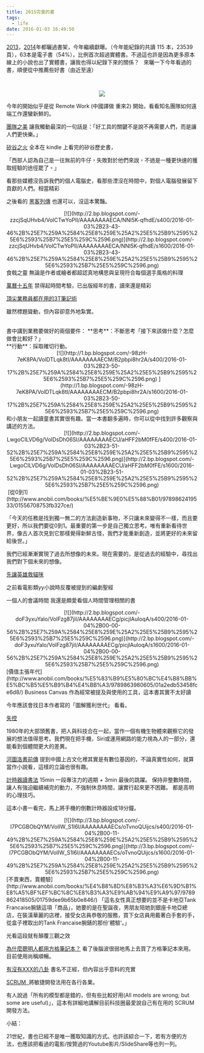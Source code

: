 ```yaml
---
title: 2015完食的書
tags:
  - life
date: 2016-01-03 16:49:50
---
```


[2013](http://blog.gasolin.idv.tw/2013/12/blog-post.html)，[2014](http://blog.gasolin.idv.tw/2015/01/2014.html)年都曬過書架，今年繼續獻曝。（今年能紀錄的共讀 115 本，23539頁），63本是電子書（54%），比例首次超過實體書。不過這也許是因為更多原本線上的小說也出了實體書，讓我也得以紀錄下來的關係？
&nbsp; 
來曬一下今年看過的書，順便從中推薦些好書（由近至遠）

&nbsp;<div class="separator" style="clear: both; text-align: center;">[![](http://4.bp.blogspot.com/-QaQ1mJd9Blc/VolAK9mtA9I/AAAAAAAAEB0/-HghPRzsK7c/s400/2016-01-03%2B23-36-59%2B%25E7%259A%2584%25E8%259E%25A2%25E5%25B9%2595%25E6%2593%25B7%25E5%259C%2596.png)](http://4.bp.blogspot.com/-QaQ1mJd9Blc/VolAK9mtA9I/AAAAAAAAEB0/-HghPRzsK7c/s1600/2016-01-03%2B23-36-59%2B%25E7%259A%2584%25E8%259E%25A2%25E5%25B9%2595%25E6%2593%25B7%25E5%259C%2596.png)</div><div class="separator" style="clear: both; text-align: center;">
</div>今年的開始似乎是從 Remote Work (中國譯做 重來2) 開始，看看知名團隊如何遠端工作還蠻新鮮的。

[團隊之美](http://www.anobii.com/books/%E5%9C%98%E9%9A%8A%E4%B9%8B%E7%BE%8E/9789862763834/01bec6368eddaffedb/)
讓我觸動最深的一句話是：「好工具的關鍵不是說不再需要人們，而是讓人們更快樂。」 

[矽谷之火](http://www.anobii.com/books/%E7%9F%BD%E8%B0%B7%E4%B9%8B%E7%81%AB/011bbad6661a3c2a05/)
全本在 kindle 上看完的矽谷歷史書，

「<span class="short_text" id="result_box" lang="zh-TW"><span title="西部人认为自己是一往无前的牛仔，失败对于他们来说，不过是一种更快速的获取经验的途径罢了。">西部人認為自己是一往無前的牛仔，失敗對於他們來說，不過是一種更快速的獲取經驗的途徑罷了。</span></span>」

看那些媒體沒告訴我們的個人電腦史，看那些湮沒在時間中，對個人電腦發展留下貢獻的人們。相當精彩

之後看的 [黑客列傳](http://www.anobii.com/books/%E9%BB%91%E5%AE%A2%E5%88%97%E5%82%B3/9789862764633/01e878decc7781a7d8/) 也還可以，沒這本驚豔。 

<div class="separator" style="clear: both; text-align: center;">[![](http://2.bp.blogspot.com/-zzcjSqUHvb4/VolCTwYoPlI/AAAAAAAAECA/NNl5K-qfhdE/s400/2016-01-03%2B23-43-46%2B%25E7%259A%2584%25E8%259E%25A2%25E5%25B9%2595%25E6%2593%25B7%25E5%259C%2596.png)](http://2.bp.blogspot.com/-zzcjSqUHvb4/VolCTwYoPlI/AAAAAAAAECA/NNl5K-qfhdE/s1600/2016-01-03%2B23-43-46%2B%25E7%259A%2584%25E8%259E%25A2%25E5%25B9%2595%25E6%2593%25B7%25E5%259C%2596.png)</div>
食戟之靈
無論是作者或繪者都超認真地構思與呈現符合每個選手風格的料理

[萬曆十五年](http://www.anobii.com/books/%E8%90%AC%E6%9B%86%E5%8D%81%E4%BA%94%E5%B9%B4/9789578876019/0096082bd3cbecc848/)
禁得起時間考驗，已出版經年的書，讀來還是精彩

[頂尖業務員都在用的3T筆記術](http://www.anobii.com/books/%E9%A0%82%E5%B0%96%E6%A5%AD%E5%8B%99%E5%93%A1%E9%83%BD%E5%9C%A8%E7%94%A8%E7%9A%843T%E7%AD%86%E8%A8%98%E8%A1%93/9789862352557/014c403d32d3210a10/)

雖然標題聳動，但內容卻意外地紮實。 
<div class="ajax_ugc_full ajax_hide" style="display: block;">&nbsp;</div><div class="ajax_ugc_full ajax_hide" style="display: block;">書中講到業務要做好的兩個要件： 
 **思考**：不斷思考「接下來該做什麼？怎麼做會比較好？」</div><div class="ajax_ugc_full ajax_hide" style="display: block;">**行動**：採取確切行動。       </div>
<div class="separator" style="clear: both; text-align: center;">[![](http://1.bp.blogspot.com/-98zH-7eK8PA/VolDTLqk8tI/AAAAAAAAECM/B2pbpi8hr2A/s400/2016-01-03%2B23-50-17%2B%25E7%259A%2584%25E8%259E%25A2%25E5%25B9%2595%25E6%2593%25B7%25E5%259C%2596.png)&nbsp;](http://1.bp.blogspot.com/-98zH-7eK8PA/VolDTLqk8tI/AAAAAAAAECM/B2pbpi8hr2A/s1600/2016-01-03%2B23-50-17%2B%25E7%259A%2584%25E8%259E%25A2%25E5%25B9%2595%25E6%2593%25B7%25E5%259C%2596.png)</div><div class="separator" style="clear: both; text-align: center;">
</div><div class="separator" style="clear: both; text-align: left;">和小朋友一起讀童書其實很有趣。當一本書翻多遍時，你可以從中找到許多觀察與講述的方法。 </div>
<div class="separator" style="clear: both; text-align: center;">[![](http://2.bp.blogspot.com/-LwgoCILVD6g/VolDsDh06SI/AAAAAAAAECU/aHFF2bM0fFE/s400/2016-01-03%2B23-51-52%2B%25E7%259A%2584%25E8%259E%25A2%25E5%25B9%2595%25E6%2593%25B7%25E5%259C%2596.png)](http://2.bp.blogspot.com/-LwgoCILVD6g/VolDsDh06SI/AAAAAAAAECU/aHFF2bM0fFE/s1600/2016-01-03%2B23-51-52%2B%25E7%259A%2584%25E8%259E%25A2%25E5%25B9%2595%25E6%2593%25B7%25E5%259C%2596.png)</div>
&nbsp;[從0到1](http://www.anobii.com/books/%E5%BE%9E0%E5%88%B01/9789862419533/01556708753fb327ce/)

「今天的任務是找到獨一無二的方法創造新事物，不只讓未來變得不一樣，而且要更好，所以我們要從0到1。最重要的第一步是自己獨立思考。唯有重新看待世界，像古人首次見到它那樣覺得新鮮古怪，我們才能重新創造，並將更好的未來留給後世。」

我們已經漸漸實現了過去所想像的未來。現在需要的，是從過去的經驗中，尋找出我們對下個未來的想像。

[先讓英雄救貓咪](http://www.anobii.com/books/%E5%85%88%E8%AE%93%E8%8B%B1%E9%9B%84%E6%95%91%E8%B2%93%E5%92%AA/9789868980266/01b4452dd6382b5ed6/)

之前看電影類yy小說時反覆被提到的編劇聖經

一個人的會議時間
我還是頗愛看個人時間管理相關的書 

<div class="separator" style="clear: both; text-align: center;">[![](http://2.bp.blogspot.com/-doF3yxuYalo/VolFzg87jiI/AAAAAAAAECg/picjlAuloqA/s400/2016-01-04%2B00-00-56%2B%25E7%259A%2584%25E8%259E%25A2%25E5%25B9%2595%25E6%2593%25B7%25E5%259C%2596.png)](http://2.bp.blogspot.com/-doF3yxuYalo/VolFzg87jiI/AAAAAAAAECg/picjlAuloqA/s1600/2016-01-04%2B00-00-56%2B%25E7%259A%2584%25E8%259E%25A2%25E5%25B9%2595%25E6%2593%25B7%25E5%259C%2596.png)</div>
[價值主張年代](http://www.anobii.com/books/%E5%83%B9%E5%80%BC%E4%B8%BB%E5%BC%B5%E5%B9%B4%E4%BB%A3/9789863980605/01a2edb53458fce6d8/)
Business Canvas 作為經常被提及與使用的工具，這本書其實不太好讀 

今年應該會找日本作者寫的「圖解獲利世代」 看看。 

[失控](http://www.anobii.com/books/%E5%A4%B1%E6%8E%A7/9787513300711/01de5511185a555c58/)

1980年的大部頭舊書，把人與科技合在一起，當作一個有機生物體來觀察它的發展的想法值得思考。我們現在把手機，Siri或運用網路的能力視為人的一部分，還能看到個體間更大的差異。

[河圖洛書前傳](http://www.anobii.com/books/%E6%B2%B3%E5%9C%96%E6%B4%9B%E6%9B%B8%E5%89%8D%E5%82%B3/9789862727355/01e4d23f398bd4e8fe/)
提到中國上古文化裡其實是有數位基因的，不論真實性如何，就算當作小說看，這樣的立論也很有趣。 

[計時器讀書法](http://www.anobii.com/books/%E8%A8%88%E6%99%82%E5%99%A8%E8%AE%80%E6%9B%B8%E6%B3%95/9789866151651/017c544b43968941fe/)
15min 一段專注力的週期 + 3min 最後的跳躍。
保持非整數時間，讓人有強迫繼續補完的動力，不強制休息時間，讓實行起來更不困難。
都是高明的心理技巧。

這本小書一看完，馬上將手機的倒數計時器設成18分鐘。

<div class="separator" style="clear: both; text-align: center;">[![](http://3.bp.blogspot.com/-I7PCGBObQYM/VolIW_S1l6I/AAAAAAAAECs/oTvnoQUijcs/s400/2016-01-04%2B00-11-49%2B%25E7%259A%2584%25E8%259E%25A2%25E5%25B9%2595%25E6%2593%25B7%25E5%259C%2596.png)](http://3.bp.blogspot.com/-I7PCGBObQYM/VolIW_S1l6I/AAAAAAAAECs/oTvnoQUijcs/s1600/2016-01-04%2B00-11-49%2B%25E7%259A%2584%25E8%259E%25A2%25E5%25B9%2595%25E6%2593%25B7%25E5%259C%2596.png)</div>
[不賣東西，賣體驗](http://www.anobii.com/books/%E4%B8%8D%E8%B3%A3%E6%9D%B1%E8%A5%BF%EF%BC%8C%E8%B3%A3%E9%AB%94%E9%A9%97/9789862418505/01759dee9b65b0e846/) 
「這名女性真正想要的並不是卡地亞Tank Francaise腕錶這項「商品」，她要的是在聖誕夜，男朋友陪她到銀座卡地亞總店，在裝潢華麗的店裡，接受女店員恭敬的服務，買下女店員用戴著白手套的手，從盒子裡取出的Tank Francaise腕錶的那份'體驗'。」

光看這段就有顛覆三觀之效

[為什麼聰明人都用方格筆記本？](http://www.anobii.com/books/%E7%82%BA%E4%BB%80%E9%BA%BC%E8%81%B0%E6%98%8E%E4%BA%BA%E9%83%BD%E7%94%A8%E6%96%B9%E6%A0%BC%E7%AD%86%E8%A8%98%E6%9C%AC%EF%BC%9F/9789861753805/017762dcc8455ff042/)
看了後腦波很弱地馬上去買了方格筆記本來用。目前使用尚稱順暢。

[有沒有XXX的八卦](http://www.anobii.com/books/%E6%9C%89%E6%B2%92%E6%9C%89XXX%E7%9A%84%E5%85%AB%E5%8D%A6/9789869147644/01a90ff646c6a6798f/)
書名不正經，但內容出乎意料的充實

[SCRUM&nbsp; ](http://www.anobii.com/books/SCRUM/9789863207146/014dea631355a32031/)
將敏捷開發法用在各行各業。

有人說過「所有的模型都是錯的，但有些比較好用(All models are wrong; but some are useful)」，這本有詳細地講解目前科技圈最愛說自己有在用的 SCRUM 開發方法。

小結：

21世紀，書也已經不是唯一獲取知識的方式。也許該綜合一下，若有方便的方法，也應該把看過的電影/按贊過的Youtube影片/SlideShare等也列一列。
